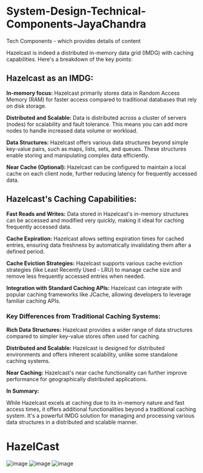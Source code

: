 # System-Design-Technical-Components-JayaChandra
Tech Components - which provides details of content

Hazelcast is indeed a distributed in-memory data grid (IMDG) with caching capabilities. Here's a breakdown of the key points:

## Hazelcast as an IMDG:

**In-memory focus:** Hazelcast primarily stores data in Random Access Memory (RAM) for faster access compared to traditional databases that rely on disk storage.

**Distributed and Scalable:** Data is distributed across a cluster of servers (nodes) for scalability and fault tolerance. This means you can add more nodes to handle increased data volume or workload.

**Data Structures:** Hazelcast offers various data structures beyond simple key-value pairs, such as maps, lists, sets, and queues. These structures enable storing and manipulating complex data efficiently.

**Near Cache (Optional):** Hazelcast can be configured to maintain a local cache on each client node, further reducing latency for frequently accessed data.

## Hazelcast's Caching Capabilities:

**Fast Reads and Writes:** Data stored in Hazelcast's in-memory structures can be accessed and modified very quickly, making it ideal for caching frequently accessed data.

**Cache Expiration:** Hazelcast allows setting expiration times for cached entries, ensuring data freshness by automatically invalidating them after a defined period.

**Cache Eviction Strategies:** Hazelcast supports various cache eviction strategies (like Least Recently Used - LRU) to manage cache size and remove less frequently accessed entries when needed.

**Integration with Standard Caching APIs:** Hazelcast can integrate with popular caching frameworks like JCache, allowing developers to leverage familiar caching APIs.

### Key Differences from Traditional Caching Systems:

**Rich Data Structures:** Hazelcast provides a wider range of data structures compared to simpler key-value stores often used for caching.

**Distributed and Scalable:** Hazelcast is designed for distributed environments and offers inherent scalability, unlike some standalone caching systems.

**Near Caching:** Hazelcast's near cache functionality can further improve performance for geographically distributed applications.

**In Summary:**

While Hazelcast excels at caching due to its in-memory nature and fast access times, it offers additional functionalities beyond a traditional caching system. It's a powerful IMDG solution for managing and processing various data structures in a distributed and scalable manner.

# HazelCast 
![image](https://user-images.githubusercontent.com/115500959/196359227-58c806f4-a4c6-45ff-95b0-27159a79cd0c.png)
![image](https://user-images.githubusercontent.com/115500959/196359257-3c6249b4-fb3e-483f-87c1-e2f2a8252cd2.png)
![image](https://user-images.githubusercontent.com/115500959/196359279-c9d8c8dd-00af-49d8-80e9-11740b73e66b.png)
